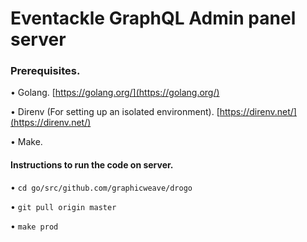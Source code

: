 # Eventackle GraphQL Admin panel server

### Prerequisites.
• Golang. [https://golang.org/](https://golang.org/)

• Direnv (For setting up an isolated environment). [https://direnv.net/](https://direnv.net/)

• Make.

#### Instructions to run the code on server.

•  `cd go/src/github.com/graphicweave/drogo `

•  `git pull origin master`

•  `make prod`
